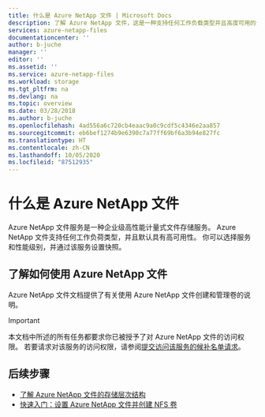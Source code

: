```yaml
---
title: 什么是 Azure NetApp 文件 | Microsoft Docs
description: 了解 Azure NetApp 文件，这是一种支持任何工作负载类型并且高度可用的企业级、高性能、按流量计费的文件存储服务。
services: azure-netapp-files
documentationcenter: ''
author: b-juche
manager: ''
editor: ''
ms.assetid: ''
ms.service: azure-netapp-files
ms.workload: storage
ms.tgt_pltfrm: na
ms.devlang: na
ms.topic: overview
ms.date: 03/28/2018
ms.author: b-juche
ms.openlocfilehash: 4ad556a6c720cb4eaac9a0c9cdf5c4346e2aa857
ms.sourcegitcommit: eb6bef1274b9e6390c7a77ff69bf6a3b94e827fc
ms.translationtype: HT
ms.contentlocale: zh-CN
ms.lasthandoff: 10/05/2020
ms.locfileid: "87512935"
---
```

# <a name="what-is-azure-netapp-files"></a>什么是 Azure NetApp 文件

Azure NetApp 文件服务是一种企业级高性能计量式文件存储服务。 Azure NetApp 文件支持任何工作负荷类型，并且默认具有高可用性。 你可以选择服务和性能级别，并通过该服务设置快照。 

## <a name="learn-how-to-use-azure-netapp-files"></a>了解如何使用 Azure NetApp 文件

Azure NetApp 文件文档提供了有关使用 Azure NetApp 文件创建和管理卷的说明。 

> [!IMPORTANT] 
> 本文档中所述的所有任务都要求你已被授予了对 Azure NetApp 文件的访问权限。 若要请求对该服务的访问权限，请参阅[提交访问该服务的候补名单请求](azure-netapp-files-register.md#waitlist)。

## <a name="next-steps"></a>后续步骤

* [了解 Azure NetApp 文件的存储层次结构](azure-netapp-files-understand-storage-hierarchy.md) 
* [快速入门：设置 Azure NetApp 文件并创建 NFS 卷](azure-netapp-files-quickstart-set-up-account-create-volumes.md)